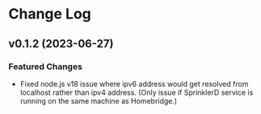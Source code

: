 # Change Log

## v0.1.2 (2023-06-27)
### Featured Changes
* Fixed node.js v18 issue where ipv6 address would get resolved from localhost rather than ipv4 address. (Only issue if SprinklerD service is running on the same machine as Homebridge.)
